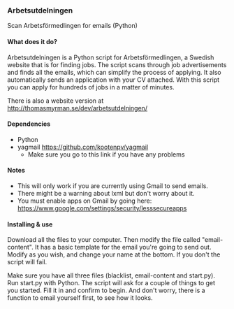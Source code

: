 ### Arbetsutdelningen
Scan Arbetsförmedlingen for emails (Python)

#### What does it do?
Arbetsutdelningen is a Python script for Arbetsförmedlingen, a Swedish website that is for finding jobs. The script scans through job advertisements and finds all the emails, which can simplify the process of applying. It also automatically sends an application with your CV attached. With this script you can apply for hundreds of jobs in a matter of minutes.

There is also a website version at http://thomasmyrman.se/dev/arbetsutdelningen/

#### Dependencies
* Python
* yagmail https://github.com/kootenpv/yagmail
  * Make sure you go to this link if you have any problems

#### Notes
* This will only work if you are currently using Gmail to send emails.
* There might be a warning about lxml but don't worry about it.
* You must enable apps on Gmail by going here: https://www.google.com/settings/security/lesssecureapps


#### Installing & use
Download all the files to your computer. Then modify the file called "email-content". It has a basic template for the email you're going to send out. Modify as you wish, and change your name at the bottom. If you don't the script will fail.

Make sure you have all three files (blacklist, email-content and start.py). Run start.py with Python. The script will ask for a couple of things to get you started. Fill it in and confirm to begin. And don't worry, there is a function to email yourself first, to see how it looks.

